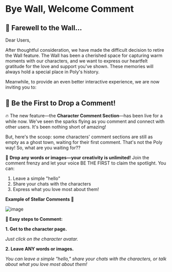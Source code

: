 # Bye Wall, Welcome Comment

## 👋 Farewell to the Wall...

Dear Users,

After thoughtful consideration, we have made the difficult decision to retire the Wall feature. The Wall has been a cherished space for capturing warm moments with our characters, and we want to express our heartfelt gratitude for the love and support you’ve shown. These memories will always hold a special place in Poly's history.

Meanwhile, to provide an even better interactive experience, we are now inviting you to:

## 🚀 Be the First to Drop a Comment!

🔥 The new feature—the **Character Comment Section**—has been live for a while now. We've seen the sparks flying as you comment and connect with other users. It's been nothing short of amazing!

But, here's the scoop: some characters' comment sections are still as empty as a ghost town, waiting for their first comment. That's not the Poly way! So, what are you waiting for??

🎉 **Drop any words or images—your creativity is unlimited!** Join the comment frenzy and let your voice BE THE FIRST to claim the spotlight. You can:
1. Leave a simple "hello" 
2. Share your chats with the characters
3. Express what you love most about them!

**Example of Stellar Comments 🌟**

![image](https://github.com/user-attachments/assets/a53cbad1-60c5-4254-877d-aeaf560c515d)

**📍 Easy steps to Comment:**

**1. Get to the character page.**

_Just click on the character avatar._

**2. Leave ANY words or images.**

_You can leave a simple "hello," share your chats with the characters, or talk about what you love most about them!_

